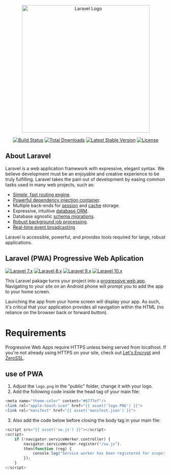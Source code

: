 <p align="center"><a href="https://laravel.com" target="_blank"><img src="https://raw.githubusercontent.com/laravel/art/master/logo-lockup/5%20SVG/2%20CMYK/1%20Full%20Color/laravel-logolockup-cmyk-red.svg" width="400" alt="Laravel Logo"></a></p>

<p align="center">
<a href="https://github.com/laravel/framework/actions"><img src="https://github.com/laravel/framework/workflows/tests/badge.svg" alt="Build Status"></a>
<a href="https://packagist.org/packages/laravel/framework"><img src="https://img.shields.io/packagist/dt/laravel/framework" alt="Total Downloads"></a>
<a href="https://packagist.org/packages/laravel/framework"><img src="https://img.shields.io/packagist/v/laravel/framework" alt="Latest Stable Version"></a>
<a href="https://packagist.org/packages/laravel/framework"><img src="https://img.shields.io/packagist/l/laravel/framework" alt="License"></a>
</p>

## About Laravel

Laravel is a web application framework with expressive, elegant syntax. We believe development must be an enjoyable and creative experience to be truly fulfilling. Laravel takes the pain out of development by easing common tasks used in many web projects, such as:

- [Simple, fast routing engine](https://laravel.com/docs/routing).
- [Powerful dependency injection container](https://laravel.com/docs/container).
- Multiple back-ends for [session](https://laravel.com/docs/session) and [cache](https://laravel.com/docs/cache) storage.
- Expressive, intuitive [database ORM](https://laravel.com/docs/eloquent).
- Database agnostic [schema migrations](https://laravel.com/docs/migrations).
- [Robust background job processing](https://laravel.com/docs/queues).
- [Real-time event broadcasting](https://laravel.com/docs/broadcasting).

Laravel is accessible, powerful, and provides tools required for large, robust applications.

## Laravel (PWA) Progressive Web Aplication

[![Laravel 7.x](https://img.shields.io/badge/Laravel-7.x-red.svg)](https://laravel.com)
[![Laravel 8.x](https://img.shields.io/badge/Laravel-8.x-red.svg)](https://laravel.com)
[![Laravel 9.x](https://img.shields.io/badge/Laravel-9.x-red.svg)](https://laravel.com)
[![Laravel 10.x](https://img.shields.io/badge/Laravel-10.x-red.svg)](https://laravel.com)

This Laravel pakage turns your project into a [progressive web app](https://developers.google.com/web/progressive-web-apps/).  Navigating to your site on an Android phone will prompt you to add the app to your home screen.

Launching the app from your home screen will display your app.  As such, it's critical that your application provides all navigation within the HTML (no reliance on the browser back or forward button).

Requirements
=====
Progressive Web Apps require HTTPS unless being served from localhost.  If you're not already using HTTPS on your site, check out [Let's Encrypt](https://letsencrypt.org/) and [ZeroSSL](https://zerossl.com/).

## use of PWA

1. Adjust the `logo.png` in the "public" folder, change it with your logo.
2. Add the following code inside the head tag of your main file:
```php
<meta name="theme-color" content="#6777ef"/>
<link rel="apple-touch-icon" href="{{ asset('logo.PNG') }}">
<link rel="manifest" href="{{ asset('manifest.json') }}">
```
3. Also add the code below before closing the body tag in your main file:
```php
<script src="{{ asset('sw.js') }}"></script>
<script>
    if (!navigator.serviceWorker.controller) {
        navigator.serviceWorker.register("/sw.js").
        then(function (reg) {
            console.log("Service worker has been registered for scope: " + reg.scope);
        });
    }
</script>
```
